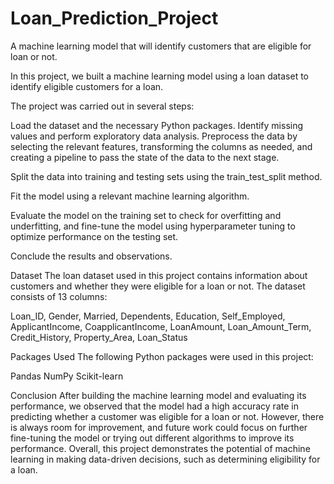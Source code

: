 # Loan_Prediction_Project
A machine learning model that will identify customers that are eligible for loan or not.

In this project, we built a machine learning model using a loan dataset to identify eligible customers for a loan. 

The project was carried out in several steps:

Load the dataset and the necessary Python packages.
Identify missing values and perform exploratory data analysis.
Preprocess the data by selecting the relevant features, transforming the columns as needed, and creating a pipeline to pass the state of the data to the next stage.

Split the data into training and testing sets using the train_test_split method.

Fit the model using a relevant machine learning algorithm.

Evaluate the model on the training set to check for overfitting and underfitting, and fine-tune the model using hyperparameter tuning to optimize performance on the testing set.

Conclude the results and observations.

Dataset
The loan dataset used in this project contains information about customers and whether they were eligible for a loan or not. The dataset consists of 13 columns:

Loan_ID,
Gender,
Married,
Dependents,
Education,
Self_Employed,
ApplicantIncome,
CoapplicantIncome,
LoanAmount,
Loan_Amount_Term,
Credit_History,
Property_Area,
Loan_Status

Packages Used
The following Python packages were used in this project:

Pandas
NumPy
Scikit-learn

Conclusion
After building the machine learning model and evaluating its performance, we observed that the model had a high accuracy rate in predicting whether a customer was eligible for a loan or not. However, there is always room for improvement, and future work could focus on further fine-tuning the model or trying out different algorithms to improve its performance. Overall, this project demonstrates the potential of machine learning in making data-driven decisions, such as determining eligibility for a loan.



